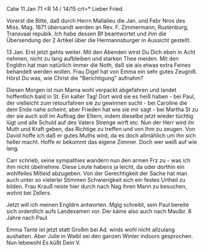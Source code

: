  Calw 11 Jan 71
 <R 14 / 14/15 crt>*
Lieber Fried.

Vorerst die Bitte, daß durch Herrn Mallalieu die Jan. und Febr Nros des Miss. Mag. 1871 übersandt werden an Rev. F. Zimmermann, Rustenburg, Transvaal repubik. Ich habe dessen Bf beantwortet und ihm die Übersendung der 2 Artikel über die Hermannsburger in Aussicht gestellt.

 13 Jan.
Erst jetzt gehts weiter. Mit den Abenden wirst Du Dich eben in Acht nehmen, nicht zu lang aufbleiben und starken Thee meiden. Mit den Engldrn hat man natürlich immer die Noth, daß sie als etwas extra Feines behandelt werden wollen. Frau Digel hat von Emma ein sehr gutes Zeugniß. Hörst Du was, wie Christ die "Berichtigung" aufnahm?

Diesen Morgen ist nun Mama wohl verpackt abgefahren und landet hoffentlich bald in St. Ein kalter Tag! Dort wird sie es heiß haben - bei Paul, der vielleicht zum retourfahren sie zu gewinnen sucht - bei Caroline die dem Ende nahe scheint, aber Frieden hat wie sie mir sagt - bei Martha St zu der sie auch soll im Auftrag der Eltern, indem dieselbe jetzt wieder tüchtig lügt und alle Schuld auf des Vaters Strenge wirft etc. Nun der Herr wird ihr Muth und Kraft geben, das Richtige zu treffen und von Ihm zu zeugen. 
Von David hoffe ich daß er gutes Muths wird, da es doch allmählich um ihn sich heller macht. Hoffe er bekommt das eigene Zimmer. Doch wer weiß auf wie lang.

Carr schrieb, seine sympathies wandern nun den armen Frz zu - was ich ihm nicht übelnehme. Diese Leute habens ja leicht, da oder dorthin ein wohlfeiles Mitleid abzugeben. Von der Gerechtigkeit der Sache hat man auch unter so vielerlei Stimmen Schwierigkeit sich ein festes Urtheil zu bilden. 
Frau Krauß reiste hier durch nach Nag ihren Mann zu besuchen, wohnt bei Zellers.

Jetzt will ich meinen Engldrn antworten. Mglg schreibt, sein Paul bereite sich ordentlich aufs Landexamen vor. Der käme also auch nach Maulbr. 8 Jahre nach Paul.

Emma Tante ist jetzt statt Großm bei Ad. wirds wohl nicht allzulang aushalten. Aber Julie in Waibl sei den ganzen Winter indoors gesprochen. 
Nun lebewohl Es küßt
 Dein V.
